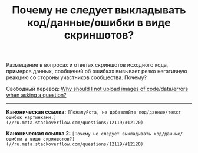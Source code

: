 ﻿---
title: "Почему не следует выкладывать код/данные/ошибки в виде скриншотов?"
se.owner.user_id: 229437
se.owner.display_name: "Akina"
se.owner.link: "https://ru.meta.stackoverflow.com/users/229437/akina"
se.link: "https://ru.meta.stackoverflow.com/questions/12119/%d0%9f%d0%be%d1%87%d0%b5%d0%bc%d1%83-%d0%bd%d0%b5-%d1%81%d0%bb%d0%b5%d0%b4%d1%83%d0%b5%d1%82-%d0%b2%d1%8b%d0%ba%d0%bb%d0%b0%d0%b4%d1%8b%d0%b2%d0%b0%d1%82%d1%8c-%d0%ba%d0%be%d0%b4-%d0%b4%d0%b0%d0%bd%d0%bd%d1%8b%d0%b5-%d0%be%d1%88%d0%b8%d0%b1%d0%ba%d0%b8-%d0%b2-%d0%b2%d0%b8%d0%b4%d0%b5-%d1%81%d0%ba%d1%80%d0%b8%d0%bd%d1%88%d0%be%d1%82%d0%be%d0%b2"
se.question_id: 12119
se.post_type: question
---
<p>Размещение в вопросах и ответах скриншотов исходного кода, примеров данных, сообщений об ошибках вызывает резко негативную реакцию со стороны участников сообщества. Почему?</p>
<p>Свободный перевод: <a href="https://meta.stackoverflow.com/questions/285551/">Why should I not upload images of code/data/errors when asking a question?</a></p>
<hr />
<p><strong>Каноническая ссылка:</strong> <code>[Пожалуйста, не добавляйте код/данные/текст ошибок картинками.](//ru.meta.stackoverflow.com/questions/12119/#12120)</code></p>
<p><strong>Каноническая ссылка 2:</strong> <code>[Почему не следует выкладывать код/данные/ошибки в виде скриншотов?](//ru.meta.stackoverflow.com/questions/12119/#12120)</code></p>
